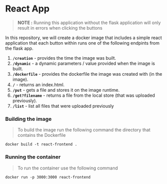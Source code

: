 # React App
> **NOTE :** Running this application without the flask application will only result in errors when clicking the buttons

In this repository, we will create a docker image that includes a simple react application that each button within runs one of the following endpints from the flask app.

1. **`/creation`** - provides the time the image was built.
2. **`/dynamic`** - a dynamic parameters / value provided when the image is built.
3. **`/dockerfile`** - provides the dockerfile the image was created with (in the image).
4. **`/`** - returns an index.html.
5. **`/put`** - gets a file and stores it on the image runtime. 
6. **`/get?filename`** - returns a file from the local store (that was uploaded previously). 
7. **`/list`** - list all files that were uploaded previously

### Building the image
> To build the image run the following command the directory that contains the Dockerfile

```
docker build -t react-frontend .
```

### Running the container
> To run the container use the following command

```
docker run -p 3000:3000 react-frontend
```
